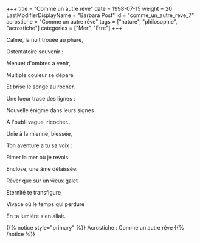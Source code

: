 +++
title = "Comme un autre rêve"
date = 1998-07-15
weight = 20
LastModifierDisplayName = "Barbara Post"
id = "comme_un_autre_reve_7"
acrostiche = "Comme un autre rêve"
tags = ["nature", "philosophie", "acrostiche"]
categories = ["Mer", "Etre"]
+++

Calme, la nuit trouée au phare,

Ostentatoire souvenir :

Menuet d'ombres à venir,

Multiple couleur se dépare

Et brise le songe au rocher.

Une lueur trace des lignes :

Nouvelle énigme dans leurs signes

A l'oubli vague, ricocher...

Unie à la mienne, blessée,

Ton aventure a tu sa voix :

Rimer la mer où je revois

Enclose, une âme délaissée.

Rêver que sur un vieux galet

Eternité te transfigure

Vivace où le temps qui perdure

En ta lumière s'en allait.

{{% notice style="primary" %}}
Acrostiche : Comme un autre rêve
{{% /notice %}}
